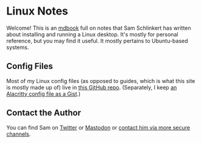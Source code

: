 # Linux Notes

Welcome! This is an [mdbook](https://github.com/rust-lang-nursery/mdBook) full on notes that Sam Schlinkert has written about installing and running a Linux desktop. It's mostly for personal reference, but you may find it useful. It mostly pertains to Ubuntu-based systems. 

## Config Files

Most of my Linux config files (as opposed to guides, which is what this site is mostly made up of) live in [this GitHub repo](https://github.com/sts10/linux-config). (Separately, I keep [an Alacritty config file as a Gist](https://gist.github.com/sts10/df620672662fe4c6f03ac296a02b8e72).)

## Contact the Author

You can find Sam on [Twitter](https://twitter.com/sts10) or [Mastodon](https://octodon.social/@schlink) or [contact him via more secure channels](https://gist.github.com/sts10/4a4e01021b3a5ad42e9b73e0abd7b7e3).
